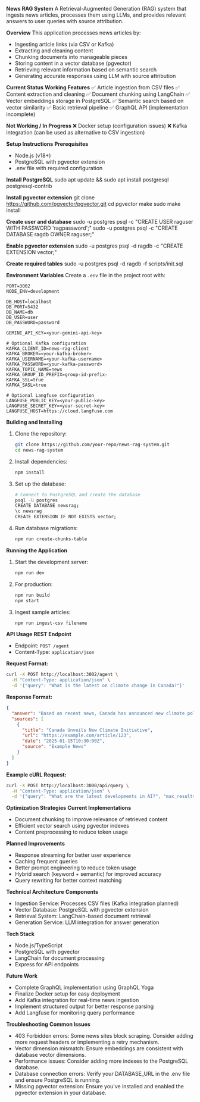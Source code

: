 **News RAG System**
A Retrieval-Augmented Generation (RAG) system that ingests news articles, processes them using LLMs, and provides relevant answers to user queries with source attribution.

**Overview**
This application processes news articles by:
- Ingesting article links (via CSV or Kafka)
- Extracting and cleaning content
- Chunking documents into manageable pieces
- Storing content in a vector database (pgvector)
- Retrieving relevant information based on semantic search
- Generating accurate responses using LLM with source attribution

**Current Status**
**Working Features**
✅ Article ingestion from CSV files
✅ Content extraction and cleaning
✅ Document chunking using LangChain
✅ Vector embeddings storage in PostgreSQL
✅ Semantic search based on vector similarity
✅ Basic retrieval pipeline
✅ GraphQL API (implementation incomplete)

**Not Working / In Progress**
❌ Docker setup (configuration issues)
❌ Kafka integration (can be used as alternative to CSV ingestion)

**Setup Instructions**
**Prerequisites**
- Node.js (v18+)
- PostgreSQL with pgvector extension
- .env file with required configuration

**Install PostgreSQL**
sudo apt update && sudo apt install postgresql postgresql-contrib

**Install pgvector extension**
git clone https://github.com/pgvector/pgvector.git
cd pgvector
make
sudo make install

**Create user and database**
sudo -u postgres psql -c "CREATE USER raguser WITH PASSWORD 'ragpassword';"
sudo -u postgres psql -c "CREATE DATABASE ragdb OWNER raguser;"

**Enable pgvector extension**
sudo -u postgres psql -d ragdb -c "CREATE EXTENSION vector;"

**Create required tables**
sudo -u postgres psql -d ragdb -f scripts/init.sql

**Environment Variables**
Create a `.env` file in the project root with:
```
PORT=3002
NODE_ENV=development

DB_HOST=localhost
DB_PORT=5432
DB_NAME=db
DB_USER=user
DB_PASSWORD=password

GEMINI_API_KEY=<your-gemini-api-key>

# Optional Kafka configuration
KAFKA_CLIENT_ID=news-rag-client
KAFKA_BROKER=<your-kafka-broker>
KAFKA_USERNAME=<your-kafka-username>
KAFKA_PASSWORD=<your-kafka-password>
KAFKA_TOPIC_NAME=news
KAFKA_GROUP_ID_PREFIX=group-id-prefix-
KAFKA_SSL=true
KAFKA_SASL=true

# Optional Langfuse configuration
LANGFUSE_PUBLIC_KEY=<your-public-key>
LANGFUSE_SECRET_KEY=<your-secret-key>
LANGFUSE_HOST=https://cloud.langfuse.com
```

**Building and Installing**
1. Clone the repository:
    ```bash
    git clone https://github.com/your-repo/news-rag-system.git
    cd news-rag-system
    ```

2. Install dependencies:
    ```bash
    npm install
    ```

3. Set up the database:
    ```bash
    # Connect to PostgreSQL and create the database
    psql -U postgres
    CREATE DATABASE newsrag;
    \c newsrag
    CREATE EXTENSION IF NOT EXISTS vector;
    ```

4. Run database migrations:
    ```bash
    npm run create-chunks-table
    ```

**Running the Application**
1. Start the development server:
    ```bash
    npm run dev
    ```

2. For production:
    ```bash
    npm run build
    npm start
    ```

2. Ingest sample articles:
    ```bash
    npm run ingest-csv filename
    ```

**API Usage**
**REST Endpoint**
- Endpoint: `POST /agent`
- Content-Type: `application/json`

**Request Format:**
```bash
curl -X POST http://localhost:3002/agent \
  -H "Content-Type: application/json" \
  -d '{"query": "What is the latest on climate change in Canada?"}'
```

**Response Format:**
```json
{
  "answer": "Based on recent news, Canada has announced new climate policies including...",
  "sources": [
    {
      "title": "Canada Unveils New Climate Initiative",
      "url": "https://example.com/article/123",
      "date": "2025-01-15T10:30:00Z",
      "source": "Example News"
    }
  ]
}
```

**Example cURL Request:**
```bash
curl -X POST http://localhost:3000/api/query \
  -H "Content-Type: application/json" \
  -d '{"query": "What are the latest developments in AI?", "max_results": 5}'
```

**Optimization Strategies**
**Current Implementations**
- Document chunking to improve relevance of retrieved content
- Efficient vector search using pgvector indexes
- Content preprocessing to reduce token usage

**Planned Improvements**
- Response streaming for better user experience
- Caching frequent queries
- Better prompt engineering to reduce token usage
- Hybrid search (keyword + semantic) for improved accuracy
- Query rewriting for better context matching

**Technical Architecture**
**Components**
- Ingestion Service: Processes CSV files (Kafka integration planned)
- Vector Database: PostgreSQL with pgvector extension
- Retrieval System: LangChain-based document retrieval
- Generation Service: LLM integration for answer generation

**Tech Stack**
- Node.js/TypeScript
- PostgreSQL with pgvector
- LangChain for document processing
- Express for API endpoints

**Future Work**
- Complete GraphQL implementation using GraphQL Yoga
- Finalize Docker setup for easy deployment
- Add Kafka integration for real-time news ingestion
- Implement structured output for better response parsing
- Add Langfuse for monitoring query performance

**Troubleshooting**
**Common Issues**
- 403 Forbidden errors: Some news sites block scraping. Consider adding more request headers or implementing a retry mechanism.
- Vector dimension mismatch: Ensure embeddings are consistent with database vector dimensions.
- Performance issues: Consider adding more indexes to the PostgreSQL database.
- Database connection errors: Verify your DATABASE_URL in the .env file and ensure PostgreSQL is running.
- Missing pgvector extension: Ensure you've installed and enabled the pgvector extension in your database.
